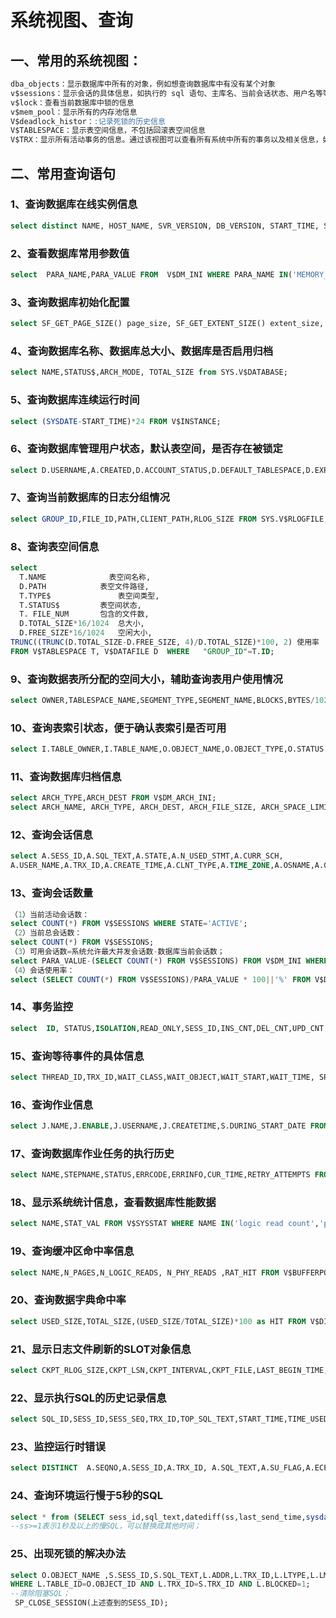 # 系统视图、查询
## 一、常用的系统视图：
```sql
dba_objects：显示数据库中所有的对象，例如想查询数据库中有没有某个对象
v$sessions：显示会话的具体信息，如执行的 sql 语句、主库名、当前会话状态、用户名等等
v$lock：查看当前数据库中锁的信息
v$mem_pool：显示所有的内存池信息
V$deadlock_histor：:记录死锁的历史信息
V$TABLESPACE：显示表空间信息，不包括回滚表空间信息
V$TRX：显示所有活动事务的信息。通过该视图可以查看所有系统中所有的事务以及相关信息，如锁信息等。
```
## 二、常用查询语句
### 1、查询数据库在线实例信息

```sql
select distinct NAME, HOST_NAME, SVR_VERSION, DB_VERSION, START_TIME, STATUS$, MODE$ from V$INSTANCE;
```
### 2、查看数据库常用参数值
```sql
select  PARA_NAME,PARA_VALUE FROM  V$DM_INI WHERE PARA_NAME IN('MEMORY_POOL','BUFFER','PORT_NUM','MAX_SESSIONS','MAX_SESSION_STATEMENT','INSTANCE_NAME','BAK_PATH','SYSTEM_PATH','ARCH_INI');
```
### 3、查询数据库初始化配置
```sql
select SF_GET_PAGE_SIZE() page_size, SF_GET_EXTENT_SIZE() extent_size, SF_GET_UNICODE_FLAG() unicode_flag, SF_GET_CASE_SENSITIVE_FLAG() case_sensitive_flag, SF_GET_SYSTEM_PATH() system_path;
```
### 4、查询数据库名称、数据库总大小、数据库是否启用归档
```sql
select NAME,STATUS$,ARCH_MODE, TOTAL_SIZE from SYS.V$DATABASE;
```
### 5、查询数据库连续运行时间
```sql
select (SYSDATE-START_TIME)*24 FROM V$INSTANCE;
```
### 6、查询数据库管理用户状态，默认表空间，是否存在被锁定
```sql
select D.USERNAME,A.CREATED,D.ACCOUNT_STATUS,D.DEFAULT_TABLESPACE,D.EXPIRY_DATE,D.LOCK_DATE FROM DBA_USERS D,ALL_USERS A;
```
### 7、查询当前数据库的日志分组情况
```sql
select GROUP_ID,FILE_ID,PATH,CLIENT_PATH,RLOG_SIZE FROM SYS.V$RLOGFILE;
```
### 8、查询表空间信息
```sql
select
  T.NAME              表空间名称,
  D.PATH          	表空文件路径,
  T.TYPE$				表空间类型,
  T.STATUS$			表空间状态,
  T. FILE_NUM		包含的文件数,
  D.TOTAL_SIZE*16/1024 	总大小,
  D.FREE_SIZE*16/1024 	空闲大小,
TRUNC((TRUNC(D.TOTAL_SIZE-D.FREE_SIZE, 4)/D.TOTAL_SIZE)*100, 2) 使用率
FROM V$TABLESPACE T, V$DATAFILE D  WHERE   "GROUP_ID"=T.ID;
```
### 9、查询数据表所分配的空间大小，辅助查询表用户使用情况
```sql
select OWNER,TABLESPACE_NAME,SEGMENT_TYPE,SEGMENT_NAME,BLOCKS,BYTES/1024/1024 FROM DBA_SEGMENTS ORDER BY OWNER,SEGMENT_NAME;
```
### 10、查询表索引状态，便于确认表索引是否可用
```sql
select I.TABLE_OWNER,I.TABLE_NAME,O.OBJECT_NAME,O.OBJECT_TYPE,O.STATUS FROM USER_INDEXES I,USER_OBJECTS O WHERE O.OBJECT_NAME=I.INDEX_NAME AND O.STATUS='INVALID';
```
### 11、查询数据库归档信息
```sql
select ARCH_TYPE,ARCH_DEST FROM V$DM_ARCH_INI;
select ARCH_NAME, ARCH_TYPE, ARCH_DEST, ARCH_FILE_SIZE, ARCH_SPACE_LIMIT, ARCH_TIMER_NAME, ARCH_IS_VALID from SYS.V$DM_ARCH_INI;
```
### 12、查询会话信息
```sql
select A.SESS_ID,A.SQL_TEXT,A.STATE,A.N_USED_STMT,A.CURR_SCH,
A.USER_NAME,A.TRX_ID,A.CREATE_TIME,A.CLNT_TYPE,A.TIME_ZONE,A.OSNAME,A.CONN_TYPE, B.PROTOCOL_TYPE,B.IP_ADDR FROM  SYS.V$SESSIONS A,SYS.V$CONNECT B where  A.Sess_id= B.SADDR ORDER BY SF_GET_EP_SEQNO(A.rowid),A.Sess_id;
```
### 13、查询会话数量
```sql
（1）当前活动会话数：
select COUNT(*) FROM V$SESSIONS WHERE STATE='ACTIVE';
（2）当前总会话数：
select COUNT(*) FROM V$SESSIONS;
（3）可用会话数=系统允许最大并发会话数-数据库当前会话数；
select PARA_VALUE-(SELECT COUNT(*) FROM V$SESSIONS) FROM V$DM_INI WHERE PARA_NAME='MAX_SESSIONS';
（4）会话使用率：
select (SELECT COUNT(*) FROM V$SESSIONS)/PARA_VALUE * 100||'%' FROM V$DM_INI WHERE PARA_NAME='MAX_SESSIONS';
```
### 14、事务监控
```sql
select  ID, STATUS,ISOLATION,READ_ONLY,SESS_ID,INS_CNT,DEL_CNT,UPD_CNT,UPD_INS_CNT,UREC_SEQNO,WAITING FROM SYS.V$TRX;
```
### 15、查询等待事件的具体信息
```sql
select THREAD_ID,TRX_ID,WAIT_CLASS,WAIT_OBJECT,WAIT_START,WAIT_TIME, SPACE_ID,FILE_ID,PAGE_NO FROM V$WAIT_HISTORY;
```
### 16、查询作业信息
```sql
select J.NAME,J.ENABLE,J.USERNAME,J.CREATETIME,S.DURING_START_DATE FROM SYSJOB.SYSJOBSCHEDULES S,SYSJOB.SYSJOBS J WHERE S.JOBID=J.ID;
```
### 17、查询数据库作业任务的执行历史
```sql
select NAME,STEPNAME,STATUS,ERRCODE,ERRINFO,CUR_TIME,RETRY_ATTEMPTS FROM SYSJOB.SYSJOBHISTORIES;
```
### 18、显示系统统计信息，查看数据库性能数据
```sql
select NAME,STAT_VAL FROM V$SYSSTAT WHERE NAME IN('logic read count','physical read count','physical write count');
```
### 19、查询缓冲区命中率信息
```sql
select NAME,N_PAGES,N_LOGIC_READS, N_PHY_READS ,RAT_HIT FROM V$BUFFERPOOL;
```
### 20、查询数据字典命中率
```sql
select USED_SIZE,TOTAL_SIZE,(USED_SIZE/TOTAL_SIZE)*100 as HIT FROM V$DICT_CACHE;
```
### 21、显示日志文件刷新的SLOT对象信息
```sql
select CKPT_RLOG_SIZE,CKPT_LSN,CKPT_INTERVAL,CKPT_FILE,LAST_BEGIN_TIME,LAST_BEGIN_TIME,(LAST_END_TIME-LAST_BEGIN_TIME)AS LAST_USED_TIME FROM V$CKPT;
```
### 22、显示执行SQL的历史记录信息
```sql
select SQL_ID,SESS_ID,SESS_SEQ,TRX_ID,TOP_SQL_TEXT,START_TIME,TIME_USED,N_LOGIC_READ,N_PHY_READ,HARD_PARSE_FLAG FROM V$SQL_HISTORY;
```
### 23、监控运行时错误
```sql
select DISTINCT  A.SEQNO,A.SESS_ID,A.TRX_ID, A.SQL_TEXT,A.SU_FLAG,A.ECPT_CODE,A.ECPT_DESC,A.ERR_TIME,B.USER_NAME,B.CLNT_IP,B.APPNAME FROM SYS.V$RUNTIME_ERR_HISTORY A, SYS.V$SESSION_HISTORY B；
```
### 24、查询环境运行慢于5秒的SQL
```sql
select * from (SELECT sess_id,sql_text,datediff(ss,last_send_time,sysdate) ss,SF_GET_SESSION_SQL(SESS_ID) fullsql FROM V$SESSIONS WHERE STATE='ACTIVE' and sess_id <> sessid())where ss>=1;
--ss>=1表示1秒及以上的慢SQL，可以替换成其他时间；
```
### 25、出现死锁的解决办法
```sql
select O.OBJECT_NAME ,S.SESS_ID,S.SQL_TEXT,L.ADDR,L.TRX_ID,L.LTYPE,L.LMODE,L.BLOCKED,L.TABLE_ID,L.ROW_IDXFROM V$LOCK L,DBA_OBJECTS O,V$SESSIONS S
WHERE L.TABLE_ID=O.OBJECT_ID AND L.TRX_ID=S.TRX_ID AND L.BLOCKED=1;
--清除阻塞SQL；
 SP_CLOSE_SESSION(上述查到的SESS_ID);
```